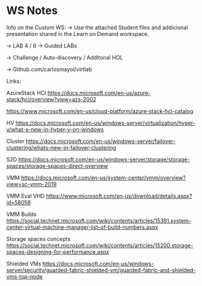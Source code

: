 # WS Notes

Info on the Custom WS:
-> Use the attached Student files and addicional presentation shared in the Learn on Demand workspace.

-> LAB 4 / 6 -> Guided LABs

-> Challenge / Auto-discovery / Additonal HOL

-> Github.com/carlosmayol/virtlab

Links:

AzureStack HCI
<https://docs.microsoft.com/en-us/azure-stack/hci/overview?view=azs-2002>

<https://www.microsoft.com/en-us/cloud-platform/azure-stack-hci-catalog>

HV
<https://docs.microsoft.com/en-us/windows-server/virtualization/hyper-v/what-s-new-in-hyper-v-on-windows>

Cluster
<https://docs.microsoft.com/en-us/windows-server/failover-clustering/whats-new-in-failover-clustering>

S2D
<https://docs.microsoft.com/en-us/windows-server/storage/storage-spaces/storage-spaces-direct-overview>

VMM
<https://docs.microsoft.com/en-us/system-center/vmm/overview?view=sc-vmm-2019>

VMM Eval VHD
<https://www.microsoft.com/en-us/download/details.aspx?id=58058>

VMM Builds
<https://social.technet.microsoft.com/wiki/contents/articles/15361.system-center-virtual-machine-manager-list-of-build-numbers.aspx>

Storage spaces concepts
<https://social.technet.microsoft.com/wiki/contents/articles/15200.storage-spaces-designing-for-performance.aspx>

Shielded VMs
<https://docs.microsoft.com/en-us/windows-server/security/guarded-fabric-shielded-vm/guarded-fabric-and-shielded-vms-top-node>

